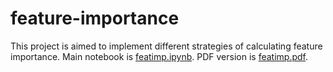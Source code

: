 # feature-importance
This project is aimed to implement different strategies of calculating feature importance.
Main notebook is [featimp.ipynb](https://github.com/hxu47/feature-importance/blob/main/featimp.ipynb).
PDF version is [featimp.pdf](https://github.com/hxu47/feature-importance/blob/main/featimp.pdf).
